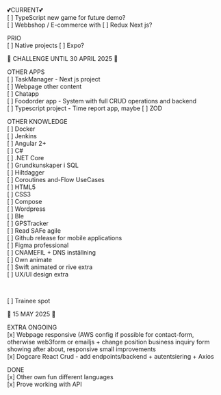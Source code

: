 
💕CURRENT💕 <br>
[ ] TypeScript new game for future demo? <br>
[ ] Webbshop / E-commerce with [ ] Redux Next js?  <br> 

PRIO<br>
[ ] Native projects [ ] Expo? <br>

🚀 CHALLENGE UNTIL 30 APRIL 2025 🚀   

OTHER APPS <br>
[ ] TaskManager - Next js project<br>
[ ] Webpage other content <br>
[ ] Chatapp  <br>
[ ] Foodorder app - System with full CRUD operations and backend <br>
[ ] Typescript project - Time report app, maybe [ ] ZOD <br>

OTHER KNOWLEDGE <br>
[ ] Docker <br>
[ ] Jenkins <br>
[ ] Angular 2+ <br>
[ ] C# <br>
[ ] .NET Core <br>
[ ] Grundkunskaper i SQL <br>
[ ] Hiltdagger <br>
[ ] Coroutines and-Flow UseCases <br>
[ ] HTML5 <br>
[ ] CSS3 <br>
[ ] Compose <br>
[ ] Wordpress <br>
[ ] Ble <br>
[ ] GPSTracker <br>
[ ] Read SAFe agile <br>
[ ] Github release for mobile applications <br>
[ ] Figma professional <br>
[ ] CNAMEFIL + DNS inställning<br>
[ ] Own animate <br>
[ ] Swift animated or rive extra <br>
[ ] UX/UI design extra <br>


<br>

[ ] Trainee spot

🚀 15 MAY 2025 🚀 

EXTRA ONGOING<br>
[x] Webpage responsive (AWS config if possible for contact-form, otherwise web3form or emailjs + change position business inquiry form showing after about, responsive small improvements <br>
[x] Dogcare React Crud - add endpoints/backend + autentsiering + Axios <br>

DONE <br>
[x] Other own fun different languages <br>
[x] Prove working with API <br>
